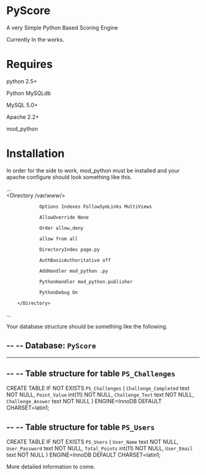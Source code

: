 PyScore
=======

A very Simple Python Based Scoring Engine

Currently In the works.

Requires
========

python 2.5+

Python MySQLdb

MySQL 5.0+

Apache 2.2+

mod_python



Installation
============

In order for the side to work, mod_python must be installed and your apache configure should look something like this.


...        
        <Directory /var/www/>
        
                Options Indexes FollowSymLinks MultiViews
                
                AllowOverride None
                
                Order allow,deny
                
                allow from all
                
                DirectoryIndex page.py
                
                AuthBasicAuthoritative off
                
                AddHandler mod_python .py
                
                PythonHandler mod_python.publisher
                
                PythonDebug On
                
        </Directory>
...


Your database structure should be something like the following.

--
-- Database: `PyScore`
--

-- --------------------------------------------------------

--
-- Table structure for table `PS_Challenges`
--

CREATE TABLE IF NOT EXISTS `PS_Challenges` (
  `Challenge_Completed` text NOT NULL,
  `Point_Value` int(11) NOT NULL,
  `Challenge_Text` text NOT NULL,
  `Challenge_Answer` text NOT NULL
) ENGINE=InnoDB DEFAULT CHARSET=latin1;

--
-- Table structure for table `PS_Users`
--

CREATE TABLE IF NOT EXISTS `PS_Users` (
  `User_Name` text NOT NULL,
  `User_Password` text NOT NULL,
  `Total_Points` int(11) NOT NULL,
  `User_Email` text NOT NULL
) ENGINE=InnoDB DEFAULT CHARSET=latin1;

  
  
More detailed information to come.
